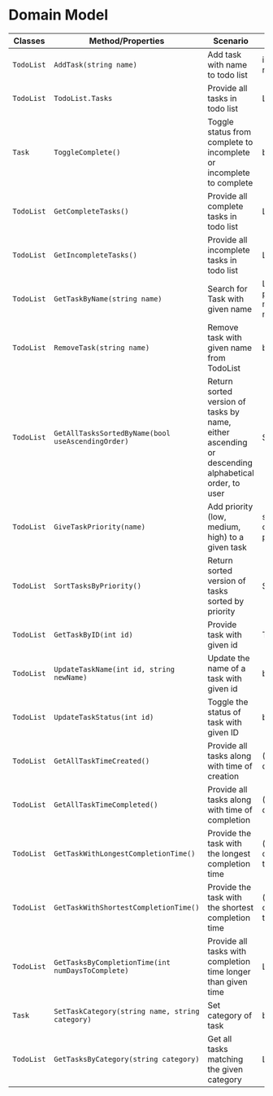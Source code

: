 # Domain Model

|Classes|Method/Properties|Scenario|Outputs|
|-------|-----------------|--------|-------|
|`TodoList`|`AddTask(string name)`|Add task with name to todo list| int ID of new task|
|`TodoList`|`TodoList.Tasks`|Provide all tasks in todo list | List<Task> |
|`Task`| `ToggleComplete()` | Toggle status from complete to incomplete or incomplete to complete| bool |
|`TodoList`| `GetCompleteTasks()`| Provide all complete tasks in todo list | List<Task>|
|`TodoList`| `GetIncompleteTasks()`| Provide all incomplete tasks in todo list | List<Task>|
|`TodoList`| `GetTaskByName(string name)`| Search for Task with given name | List<Task>, provide message if not found |
|`TodoList`| `RemoveTask(string name)` | Remove task with given name from TodoList | bool |
|`TodoList`| `GetAllTasksSortedByName(bool useAscendingOrder)` | Return sorted version of tasks by name, either ascending or descending alphabetical order, to user | Sorted List<Task>|
|`TodoList`| `GiveTaskPriority(name)` | Add priority (low, medium, high) to a given task | string current priority |
|`TodoList`| `SortTasksByPriority()` | Return sorted version of tasks sorted by priority | Sorted List<Taks> |
|`TodoList`| `GetTaskByID(int id)` | Provide task with given id | Task |
|`TodoList`| `UpdateTaskName(int id, string newName)` | Update the name of a task with given id | bool |
|`TodoList`| `UpdateTaskStatus(int id)` | Toggle the status of task with given ID | bool |
|`TodoList`| `GetAllTaskTimeCreated()` | Provide all tasks along with time of creation | (List<Task>, datetime) |
|`TodoList`| `GetAllTaskTimeCompleted()` | Provide all tasks along with time of completion | (List<Task>, datetime) |
|`TodoList`| `GetTaskWithLongestCompletionTime()` | Provide the task with the longest completion time | (<Task>, completion time) |
|`TodoList`| `GetTaskWithShortestCompletionTime()` | Provide the task with the shortest completion time | (<Task>, completion time) |
|`TodoList`| `GetTasksByCompletionTime(int numDaysToComplete)` | Provide all tasks with completion time longer than given time | List<Task> |
|`Task`| `SetTaskCategory(string name, string category)` | Set category of task | bool |
|`TodoList`| `GetTasksByCategory(string category)` | Get all tasks matching the given category | List<Task> | 